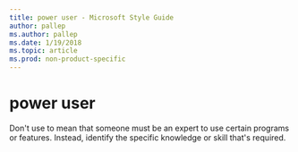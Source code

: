 ```yaml
---
title: power user - Microsoft Style Guide
author: pallep
ms.author: pallep
ms.date: 1/19/2018
ms.topic: article
ms.prod: non-product-specific
---
```


# power user

Don't use to mean that someone must be an expert to use certain programs or features. Instead, identify the specific knowledge or skill that's required.
